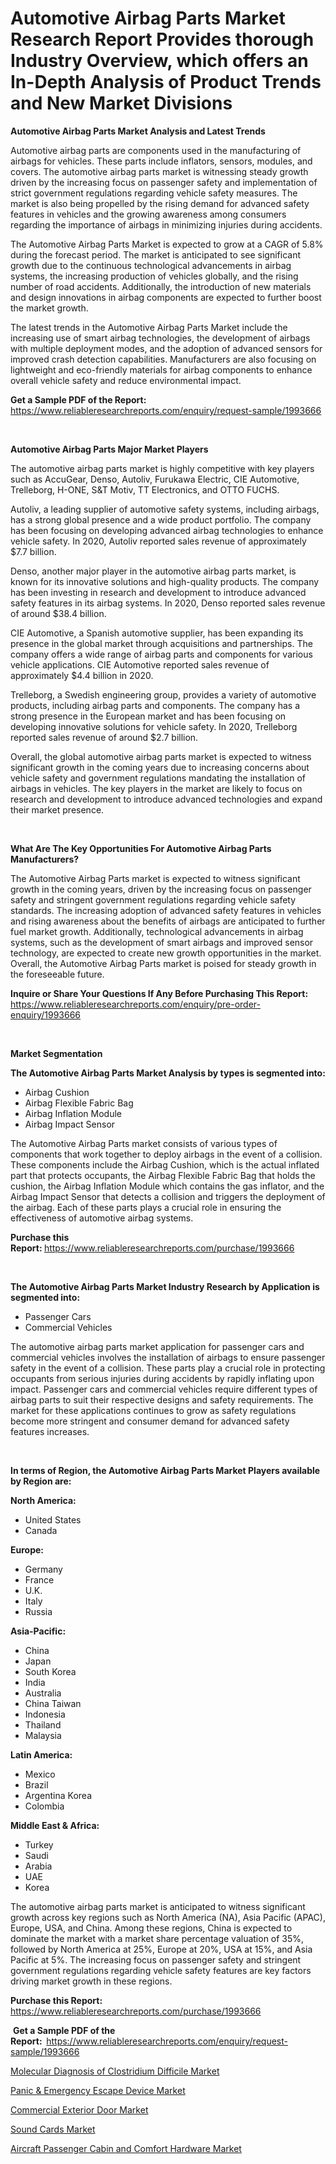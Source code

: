 <p><h1>Automotive Airbag Parts Market Research Report Provides thorough Industry Overview, which offers an In-Depth Analysis of Product Trends and New Market Divisions</h1></p><p><strong>Automotive Airbag Parts Market Analysis and Latest Trends</strong></p>
<p><p>Automotive airbag parts are components used in the manufacturing of airbags for vehicles. These parts include inflators, sensors, modules, and covers. The automotive airbag parts market is witnessing steady growth driven by the increasing focus on passenger safety and implementation of strict government regulations regarding vehicle safety measures. The market is also being propelled by the rising demand for advanced safety features in vehicles and the growing awareness among consumers regarding the importance of airbags in minimizing injuries during accidents.</p><p>The Automotive Airbag Parts Market is expected to grow at a CAGR of 5.8% during the forecast period. The market is anticipated to see significant growth due to the continuous technological advancements in airbag systems, the increasing production of vehicles globally, and the rising number of road accidents. Additionally, the introduction of new materials and design innovations in airbag components are expected to further boost the market growth.</p><p>The latest trends in the Automotive Airbag Parts Market include the increasing use of smart airbag technologies, the development of airbags with multiple deployment modes, and the adoption of advanced sensors for improved crash detection capabilities. Manufacturers are also focusing on lightweight and eco-friendly materials for airbag components to enhance overall vehicle safety and reduce environmental impact.</p></p>
<p><strong>Get a Sample PDF of the Report:&nbsp;</strong> <a href="https://www.reliableresearchreports.com/enquiry/request-sample/1993666">https://www.reliableresearchreports.com/enquiry/request-sample/1993666</a></p>
<p>&nbsp;</p>
<p><strong>Automotive Airbag Parts Major Market Players</strong></p>
<p><p>The automotive airbag parts market is highly competitive with key players such as AccuGear, Denso, Autoliv, Furukawa Electric, CIE Automotive, Trelleborg, H-ONE, S&T Motiv, TT Electronics, and OTTO FUCHS. </p><p>Autoliv, a leading supplier of automotive safety systems, including airbags, has a strong global presence and a wide product portfolio. The company has been focusing on developing advanced airbag technologies to enhance vehicle safety. In 2020, Autoliv reported sales revenue of approximately $7.7 billion.</p><p>Denso, another major player in the automotive airbag parts market, is known for its innovative solutions and high-quality products. The company has been investing in research and development to introduce advanced safety features in its airbag systems. In 2020, Denso reported sales revenue of around $38.4 billion.</p><p>CIE Automotive, a Spanish automotive supplier, has been expanding its presence in the global market through acquisitions and partnerships. The company offers a wide range of airbag parts and components for various vehicle applications. CIE Automotive reported sales revenue of approximately $4.4 billion in 2020.</p><p>Trelleborg, a Swedish engineering group, provides a variety of automotive products, including airbag parts and components. The company has a strong presence in the European market and has been focusing on developing innovative solutions for vehicle safety. In 2020, Trelleborg reported sales revenue of around $2.7 billion.</p><p>Overall, the global automotive airbag parts market is expected to witness significant growth in the coming years due to increasing concerns about vehicle safety and government regulations mandating the installation of airbags in vehicles. The key players in the market are likely to focus on research and development to introduce advanced technologies and expand their market presence.</p></p>
<p>&nbsp;</p>
<p><strong>What Are The Key Opportunities For Automotive Airbag Parts Manufacturers?</strong></p>
<p><p>The Automotive Airbag Parts market is expected to witness significant growth in the coming years, driven by the increasing focus on passenger safety and stringent government regulations regarding vehicle safety standards. The increasing adoption of advanced safety features in vehicles and rising awareness about the benefits of airbags are anticipated to further fuel market growth. Additionally, technological advancements in airbag systems, such as the development of smart airbags and improved sensor technology, are expected to create new growth opportunities in the market. Overall, the Automotive Airbag Parts market is poised for steady growth in the foreseeable future.</p></p>
<p><strong>Inquire or Share Your Questions If Any Before Purchasing This Report:</strong> <a href="https://www.reliableresearchreports.com/enquiry/pre-order-enquiry/1993666">https://www.reliableresearchreports.com/enquiry/pre-order-enquiry/1993666</a></p>
<p>&nbsp;</p>
<p><strong>Market Segmentation</strong></p>
<p><strong>The Automotive Airbag Parts Market Analysis by types is segmented into:</strong></p>
<p><ul><li>Airbag Cushion</li><li>Airbag Flexible Fabric Bag</li><li>Airbag Inflation Module</li><li>Airbag Impact Sensor</li></ul></p>
<p><p>The Automotive Airbag Parts market consists of various types of components that work together to deploy airbags in the event of a collision. These components include the Airbag Cushion, which is the actual inflated part that protects occupants, the Airbag Flexible Fabric Bag that holds the cushion, the Airbag Inflation Module which contains the gas inflator, and the Airbag Impact Sensor that detects a collision and triggers the deployment of the airbag. Each of these parts plays a crucial role in ensuring the effectiveness of automotive airbag systems.</p></p>
<p><strong>Purchase this Report:&nbsp;</strong><a href="https://www.reliableresearchreports.com/purchase/1993666">https://www.reliableresearchreports.com/purchase/1993666</a></p>
<p>&nbsp;</p>
<p><strong>The Automotive Airbag Parts Market Industry Research by Application is segmented into:</strong></p>
<p><ul><li>Passenger Cars</li><li>Commercial Vehicles</li></ul></p>
<p><p>The automotive airbag parts market application for passenger cars and commercial vehicles involves the installation of airbags to ensure passenger safety in the event of a collision. These parts play a crucial role in protecting occupants from serious injuries during accidents by rapidly inflating upon impact. Passenger cars and commercial vehicles require different types of airbag parts to suit their respective designs and safety requirements. The market for these applications continues to grow as safety regulations become more stringent and consumer demand for advanced safety features increases.</p></p>
<p>&nbsp;</p>
<p><strong>In terms of Region, the Automotive Airbag Parts Market Players available by Region are:</strong></p>
<p>
    <p> <strong> North America: </strong>
        <ul>
            <li>United States</li>
            <li>Canada</li>
        </ul>
        </p> 
    <p> <strong> Europe: </strong>
        <ul>
            <li>Germany</li>
            <li>France</li>
            <li>U.K.</li>
            <li>Italy</li>
            <li>Russia</li>
        </ul>
        </p> 
    <p> <strong> Asia-Pacific: </strong>
        <ul>
            <li>China</li>
            <li>Japan</li>
            <li>South Korea</li>
            <li>India</li>
            <li>Australia</li>
            <li>China Taiwan</li>
            <li>Indonesia</li>
            <li>Thailand</li>
            <li>Malaysia</li>
        </ul>
        </p> 
    <p> <strong> Latin America: </strong>
        <ul>
            <li>Mexico</li>
            <li>Brazil</li>
            <li>Argentina Korea</li>
            <li>Colombia</li>
        </ul>
        </p> 
    <p> <strong> Middle East & Africa: </strong>
        <ul>
            <li>Turkey</li>
            <li>Saudi</li>
            <li>Arabia</li>
            <li>UAE</li>
            <li>Korea</li>
        </ul>
    </p>
    </p>
<p><p>The automotive airbag parts market is anticipated to witness significant growth across key regions such as North America (NA), Asia Pacific (APAC), Europe, USA, and China. Among these regions, China is expected to dominate the market with a market share percentage valuation of 35%, followed by North America at 25%, Europe at 20%, USA at 15%, and Asia Pacific at 5%. The increasing focus on passenger safety and stringent government regulations regarding vehicle safety features are key factors driving market growth in these regions.</p></p>
<p><strong>Purchase this Report: </strong><a href="https://www.reliableresearchreports.com/purchase/1993666">https://www.reliableresearchreports.com/purchase/1993666</a></p>
<p>&nbsp;<strong>Get a Sample PDF of the Report:&nbsp;&nbsp;</strong><a href="https://www.reliableresearchreports.com/enquiry/request-sample/1993666">https://www.reliableresearchreports.com/enquiry/request-sample/1993666</a></p>
<p><strong></strong></p>
<p><p><a href="https://woozy-pyroraptor-a1f.notion.site/Molecular-Diagnosis-of-Clostridium-Difficile-Market-Size-Market-Trends-and-Growth-Outlook-forecast-17ff30ef6b7944a4817178fba9ca57fe">Molecular Diagnosis of Clostridium Difficile Market</a></p><p><a href="https://rainy-horn-d69.notion.site/Panic-Emergency-Escape-Device-Market-Centers-on-Aspects-such-as-Market-Growth-Market-Share-Marke-a8716f255bca4fb7bce5f0f0556c7135">Panic & Emergency Escape Device Market</a></p><p><a href="https://view.publitas.com/reportprime-1/global-commercial-exterior-door-market-by-types-applications-and-major-players-with-regional-growth-rate-analysis-and-development-situation-from-2024-to-2031/">Commercial Exterior Door Market</a></p><p><a href="https://view.publitas.com/reportprime-1/sound-cards-market-offer-valuable-insights-into-market-size-market-share-market-trends-and-projections-spanning-from-2024-to-2031/">Sound Cards Market</a></p><p><a href="https://rainy-horn-d69.notion.site/Aircraft-Passenger-Cabin-and-Comfort-Hardware-Market-Size-Growing-and-Forecasted-for-period-from-202-0f817eba5bbf4eeb9d71b595cc3a7f93">Aircraft Passenger Cabin and Comfort Hardware Market</a></p></p>